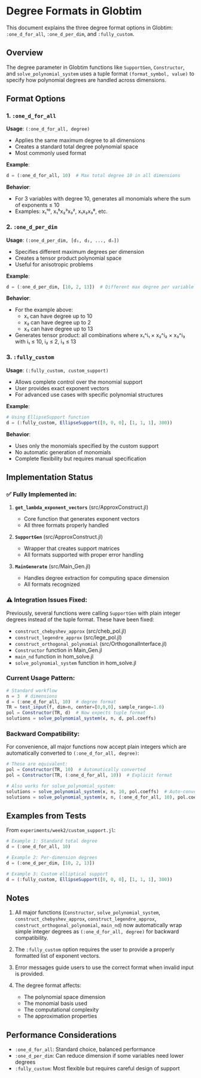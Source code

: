 # Degree Formats in Globtim

This document explains the three degree format options in Globtim: `:one_d_for_all`, `:one_d_per_dim`, and `:fully_custom`.

## Overview

The degree parameter in Globtim functions like `SupportGen`, `Constructor`, and `solve_polynomial_system` uses a tuple format `(format_symbol, value)` to specify how polynomial degrees are handled across dimensions.

## Format Options

### 1. `:one_d_for_all`

**Usage**: `(:one_d_for_all, degree)`

- Applies the same maximum degree to all dimensions
- Creates a standard total degree polynomial space
- Most commonly used format

**Example**:

```julia
d = (:one_d_for_all, 10)  # Max total degree 10 in all dimensions
```

**Behavior**:
- For 3 variables with degree 10, generates all monomials where the sum of exponents ≤ 10
- Examples: x₁¹⁰, x₁⁵x₂³x₃², x₁x₂x₃⁸, etc.

### 2. `:one_d_per_dim`

**Usage**: `(:one_d_per_dim, [d₁, d₂, ..., dₙ])`

- Specifies different maximum degrees per dimension
- Creates a tensor product polynomial space
- Useful for anisotropic problems

**Example**:

```julia
d = (:one_d_per_dim, [10, 2, 13])  # Different max degree per variable
```

**Behavior**:
- For the example above:
  - x₁ can have degree up to 10
  - x₂ can have degree up to 2
  - x₃ can have degree up to 13
- Generates tensor product: all combinations where x₁^i₁ × x₂^i₂ × x₃^i₃ with i₁ ≤ 10, i₂ ≤ 2, i₃ ≤ 13

### 3. `:fully_custom`

**Usage**: `(:fully_custom, custom_support)`

- Allows complete control over the monomial support
- User provides exact exponent vectors
- For advanced use cases with specific polynomial structures

**Example**:

```julia
# Using EllipseSupport function
d = (:fully_custom, EllipseSupport([0, 0, 0], [1, 1, 1], 300))
```

**Behavior**:
- Uses only the monomials specified by the custom support
- No automatic generation of monomials
- Complete flexibility but requires manual specification

## Implementation Status

### ✅ Fully Implemented in:

1. **`get_lambda_exponent_vectors`** (src/ApproxConstruct.jl)
   - Core function that generates exponent vectors
   - All three formats properly handled

2. **`SupportGen`** (src/ApproxConstruct.jl)
   - Wrapper that creates support matrices
   - All formats supported with proper error handling

3. **`MainGenerate`** (src/Main_Gen.jl)
   - Handles degree extraction for computing space dimension
   - All formats recognized

### ⚠️ Integration Issues Fixed:

Previously, several functions were calling `SupportGen` with plain integer degrees instead of the tuple format. These have been fixed:
- `construct_chebyshev_approx` (src/cheb_pol.jl)
- `construct_legendre_approx` (src/lege_pol.jl)
- `construct_orthogonal_polynomial` (src/OrthogonalInterface.jl)
- `Constructor` function in Main_Gen.jl
- `main_nd` function in hom_solve.jl
- `solve_polynomial_system` function in hom_solve.jl

### Current Usage Pattern:

```julia
# Standard workflow
n = 3  # dimensions
d = (:one_d_for_all, 10)  # degree format
TR = test_input(f, dim=n, center=[0,0,0], sample_range=1.0)
pol = Constructor(TR, d)  # Now expects tuple format
solutions = solve_polynomial_system(x, n, d, pol.coeffs)
```

### Backward Compatibility:

For convenience, all major functions now accept plain integers which are automatically converted to `(:one_d_for_all, degree)`:

```julia
# These are equivalent:
pol = Constructor(TR, 10)  # Automatically converted
pol = Constructor(TR, (:one_d_for_all, 10))  # Explicit format

# Also works for solve_polynomial_system:
solutions = solve_polynomial_system(x, n, 10, pol.coeffs)  # Auto-converted
solutions = solve_polynomial_system(x, n, (:one_d_for_all, 10), pol.coeffs)  # Explicit
```

## Examples from Tests

From `experiments/week2/custom_support.jl`:

```julia
# Example 1: Standard total degree
d = (:one_d_for_all, 10)

# Example 2: Per-dimension degrees
d = (:one_d_per_dim, [10, 2, 13])

# Example 3: Custom elliptical support
d = (:fully_custom, EllipseSupport([0, 0, 0], [1, 1, 1], 300))
```

## Notes

1. All major functions (`Constructor`, `solve_polynomial_system`, `construct_chebyshev_approx`, `construct_legendre_approx`, `construct_orthogonal_polynomial`, `main_nd`) now automatically wrap simple integer degrees as `(:one_d_for_all, degree)` for backward compatibility.

2. The `:fully_custom` option requires the user to provide a properly formatted list of exponent vectors.

3. Error messages guide users to use the correct format when invalid input is provided.

4. The degree format affects:
   - The polynomial space dimension
   - The monomial basis used
   - The computational complexity
   - The approximation properties

## Performance Considerations

- `:one_d_for_all`: Standard choice, balanced performance
- `:one_d_per_dim`: Can reduce dimension if some variables need lower degrees
- `:fully_custom`: Most flexible but requires careful design of support
